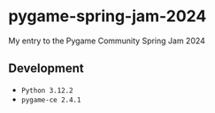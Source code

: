 # pygame-spring-jam-2024
My entry to the Pygame Community Spring Jam 2024

## Development
- `Python 3.12.2`
- `pygame-ce 2.4.1`
